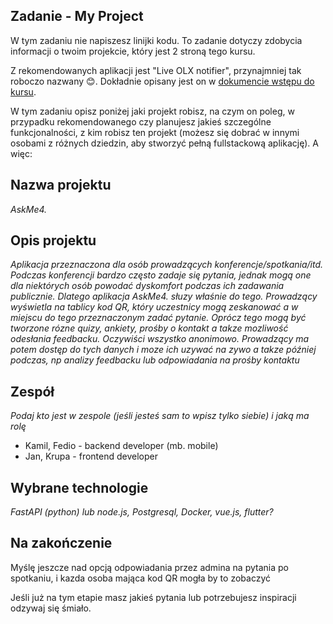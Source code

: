 ## Zadanie - My Project
W tym zadaniu nie napiszesz linijki kodu. To zadanie dotyczy zdobycia informacji o twoim projekcie, który jest 2 stroną tego kursu. 

Z rekomendowanych aplikacji jest "Live OLX notifier", przynajmniej tak roboczo nazwany 😊. Dokładnie opisany jest on w [dokumencie wstępu do kursu](https://docs.google.com/document/d/1FR6PSLg_5G0hWC429dXyeJLonLf76L1LbHH8ycVNavA).


W tym zadaniu opisz poniżej jaki projekt robisz, na czym on poleg, w przypadku rekomendowanego czy planujesz jakieś szczególne funkcjonalności, z kim robisz ten projekt (możesz się dobrać w innymi osobami z różnych dziedzin, aby stworzyć pełną fullstackową aplikację). A więc:

## Nazwa projektu
<i> AskMe4.</i>

## Opis projektu
<i> Aplikacja przeznaczona dla osób prowadzących konferencje/spotkania/itd. Podczas konferencji bardzo często zadaje się pytania, jednak mogą one dla niektórych osób powodać dyskomfort podczas ich zadawania publicznie. Dlatego aplikacja AskMe4. słuzy właśnie do tego. Prowadzący wyświetla na tablicy kod QR, który uczestnicy mogą zeskanować a w miejscu do tego przeznaczonym zadać pytanie. Oprócz tego mogą być tworzone rózne quizy, ankiety, prośby o kontakt a takze mozliwość odesłania feedbacku. Oczywiści wszystko anonimowo. Prowadzący ma potem dostęp do tych danych i moze ich uzywać na zywo a takze później podczas, np analizy feedbacku lub odpowiadania na prośby kontaktu</i>

## Zespół
<i> Podaj kto jest w zespole (jeśli jesteś sam to wpisz tylko siebie) i jaką ma rolę</i>

- Kamil, Fedio - backend developer (mb. mobile)
- Jan, Krupa - frontend developer

## Wybrane technologie
<i>FastAPI (python) lub node.js, Postgresql, Docker, vue.js, flutter?</i>

## Na zakończenie
Myślę jeszcze nad opcją odpowiadania przez admina na pytania po spotkaniu, i kazda osoba mająca kod QR mogła by to zobaczyć


Jeśli już na tym etapie masz jakieś pytania lub potrzebujesz inspiracji odzywaj się śmiało.